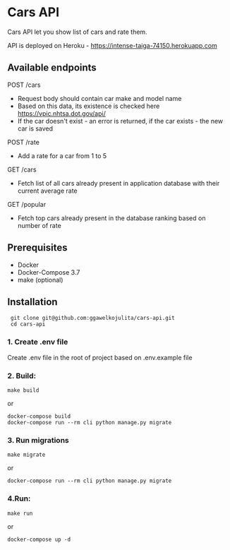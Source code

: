 # Cars API

Cars API let you show list of cars and rate them.

API is deployed on Heroku - https://intense-taiga-74150.herokuapp.com

## Available endpoints
POST /cars
* Request body should contain car make and model name
* Based on this data, its existence is checked here https://vpic.nhtsa.dot.gov/api/
* If the car doesn't exist - an error is returned, if the car exists - the new car is saved

POST /rate
* Add a rate for a car from 1 to 5

GET /cars
* Fetch list of all cars already present in application database with their current average rate

GET /popular
* Fetch top cars already present in the database ranking based on number of rate


## Prerequisites
 - Docker
 - Docker-Compose 3.7
 - make (optional)

## Installation

```
 git clone git@github.com:ggawelkojulita/cars-api.git
 cd cars-api
```
### 1. Create .env file

Create .env file in the root of project based on .env.example file

### 2. Build:

```make build``` 

or
```
docker-compose build
docker-compose run --rm cli python manage.py migrate
```

### 3. Run migrations
```
make migrate
```
or

```
docker-compose run --rm cli python manage.py migrate
```

### 4.Run:
```
make run
```
or
```
docker-compose up -d
```




